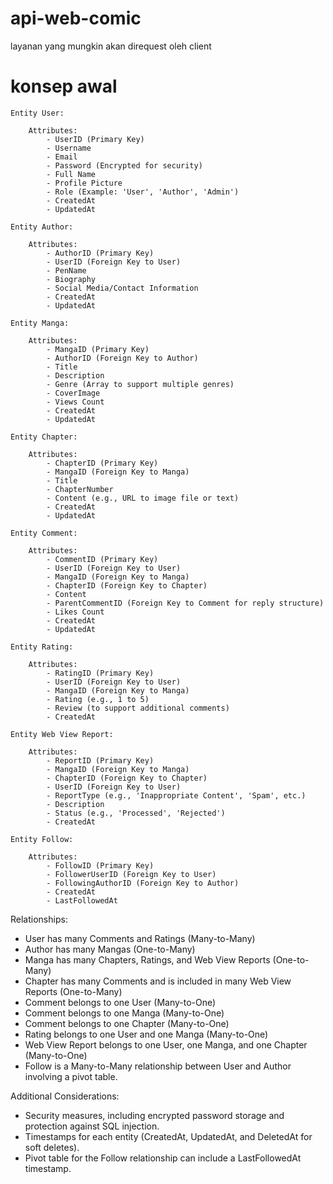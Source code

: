 # api-web-comic

layanan yang mungkin akan direquest oleh client

# konsep awal

```
Entity User:

    Attributes:
        - UserID (Primary Key)
        - Username
        - Email
        - Password (Encrypted for security)
        - Full Name
        - Profile Picture
        - Role (Example: 'User', 'Author', 'Admin')
        - CreatedAt
        - UpdatedAt

Entity Author:

    Attributes:
        - AuthorID (Primary Key)
        - UserID (Foreign Key to User)
        - PenName
        - Biography
        - Social Media/Contact Information
        - CreatedAt
        - UpdatedAt

Entity Manga:

    Attributes:
        - MangaID (Primary Key)
        - AuthorID (Foreign Key to Author)
        - Title
        - Description
        - Genre (Array to support multiple genres)
        - CoverImage
        - Views Count
        - CreatedAt
        - UpdatedAt

Entity Chapter:

    Attributes:
        - ChapterID (Primary Key)
        - MangaID (Foreign Key to Manga)
        - Title
        - ChapterNumber
        - Content (e.g., URL to image file or text)
        - CreatedAt
        - UpdatedAt

Entity Comment:

    Attributes:
        - CommentID (Primary Key)
        - UserID (Foreign Key to User)
        - MangaID (Foreign Key to Manga)
        - ChapterID (Foreign Key to Chapter)
        - Content
        - ParentCommentID (Foreign Key to Comment for reply structure)
        - Likes Count
        - CreatedAt
        - UpdatedAt

Entity Rating:

    Attributes:
        - RatingID (Primary Key)
        - UserID (Foreign Key to User)
        - MangaID (Foreign Key to Manga)
        - Rating (e.g., 1 to 5)
        - Review (to support additional comments)
        - CreatedAt

Entity Web View Report:

    Attributes:
        - ReportID (Primary Key)
        - MangaID (Foreign Key to Manga)
        - ChapterID (Foreign Key to Chapter)
        - UserID (Foreign Key to User)
        - ReportType (e.g., 'Inappropriate Content', 'Spam', etc.)
        - Description
        - Status (e.g., 'Processed', 'Rejected')
        - CreatedAt

Entity Follow:

    Attributes:
        - FollowID (Primary Key)
        - FollowerUserID (Foreign Key to User)
        - FollowingAuthorID (Foreign Key to Author)
        - CreatedAt
        - LastFollowedAt
```

Relationships:

-   User has many Comments and Ratings (Many-to-Many)
-   Author has many Mangas (One-to-Many)
-   Manga has many Chapters, Ratings, and Web View Reports (One-to-Many)
-   Chapter has many Comments and is included in many Web View Reports (One-to-Many)
-   Comment belongs to one User (Many-to-One)
-   Comment belongs to one Manga (Many-to-One)
-   Comment belongs to one Chapter (Many-to-One)
-   Rating belongs to one User and one Manga (Many-to-One)
-   Web View Report belongs to one User, one Manga, and one Chapter (Many-to-One)
-   Follow is a Many-to-Many relationship between User and Author involving a pivot table.

Additional Considerations:

-   Security measures, including encrypted password storage and protection against SQL injection.
-   Timestamps for each entity (CreatedAt, UpdatedAt, and DeletedAt for soft deletes).
-   Pivot table for the Follow relationship can include a LastFollowedAt timestamp.

